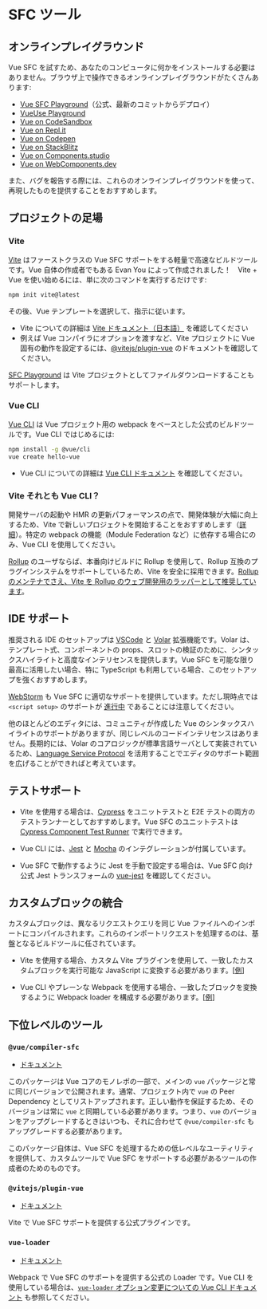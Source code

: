 # SFC ツール

## オンラインプレイグラウンド

Vue SFC を試すため、あなたのコンピュータに何かをインストールする必要はありません。ブラウザ上で操作できるオンラインプレイグラウンドがたくさんあります:

- [Vue SFC Playground](https://sfc.vuejs.org)（公式、最新のコミットからデプロイ）
- [VueUse Playground](https://play.vueuse.org)
- [Vue on CodeSandbox](https://codesandbox.io/s/vue-3)
- [Vue on Repl.it](https://replit.com/@templates/VueJS-with-Vite)
- [Vue on Codepen](https://codepen.io/pen/editor/vue)
- [Vue on StackBlitz](https://stackblitz.com/fork/vue)
- [Vue on Components.studio](https://components.studio/create/vue3)
- [Vue on WebComponents.dev](https://webcomponents.dev/create/cevue)

また、バグを報告する際には、これらのオンラインプレイグラウンドを使って、再現したものを提供することをおすすめします。

## プロジェクトの足場

### Vite

[Vite](https://vitejs.dev/) はファーストクラスの Vue SFC サポートをする軽量で高速なビルドツールです。Vue 自体の作成者でもある Evan You によって作成されました！　Vite + Vue を使い始めるには、単に次のコマンドを実行するだけです:

```sh
npm init vite@latest
```

その後、Vue テンプレートを選択して、指示に従います。

- Vite についての詳細は [Vite ドキュメント（日本語）](https://ja.vitejs.dev/guide/) を確認してください
- 例えば Vue コンパイラにオプションを渡すなど、Vite プロジェクトに Vue 固有の動作を設定するには、[@vitejs/plugin-vue](https://github.com/vitejs/vite/tree/main/packages/plugin-vue#readme) のドキュメントを確認してください。

[SFC Playground](https://sfc.vuejs.org/) は Vite プロジェクトとしてファイルダウンロードすることもサポートします。

### Vue CLI

[Vue CLI](https://cli.vuejs.org/) は Vue プロジェクト用の webpack をベースとした公式のビルドツールです。Vue CLI ではじめるには:

```sh
npm install -g @vue/cli
vue create hello-vue
```

- Vue CLI についての詳細は [Vue CLI ドキュメント](https://cli.vuejs.org/guide/installation.html) を確認してください。

### Vite それとも Vue CLI？

開発サーバの起動や HMR の更新パフォーマンスの点で、開発体験が大幅に向上するため、Vite で新しいプロジェクトを開始することをおすすめします（[詳細](https://vitejs.dev/guide/why.html)）。特定の webpack の機能（Module Federation など）に依存する場合にのみ、Vue CLI を使用してください。

[Rollup](https://rollupjs.org/) のユーザならば、本番向けビルドに Rollup を使用して、Rollup 互換のプラグインシステムをサポートしているため、Vite を安全に採用できます。[Rollup のメンテナでさえ、Vite を Rollup のウェブ開発用のラッパーとして推奨しています](https://twitter.com/lukastaegert/status/1412119729431584774)。

## IDE サポート

推奨される IDE のセットアップは [VSCode](https://code.visualstudio.com/) と [Volar](https://github.com/johnsoncodehk/volar) 拡張機能です。Volar は、テンプレート式、コンポーネントの props、スロットの検証のために、シンタックスハイライトと高度なインテリセンスを提供します。Vue SFC を可能な限り最高に活用したい場合、特に TypeScript も利用している場合、このセットアップを強くおすすめします。

[WebStorm](https://www.jetbrains.com/webstorm/) も Vue SFC に適切なサポートを提供しています。ただし現時点では `<script setup>` のサポートが [進行中](https://youtrack.jetbrains.com/issue/WEB-49000) であることには注意してください。

他のほとんどのエディタには、コミュニティが作成した Vue のシンタックスハイライトのサポートがありますが、同じレベルのコードインテリセンスはありません。長期的には、Volar のコアロジックが標準言語サーバとして実装されているため、[Language Service Protocol](https://microsoft.github.io/language-server-protocol/) を活用することでエディタのサポート範囲を広げることができればと考えています。

## テストサポート

- Vite を使用する場合は、[Cypress](https://www.cypress.io/) をユニットテストと E2E テストの両方のテストランナーとしておすすめします。Vue SFC のユニットテストは [Cypress Component Test Runner](https://www.cypress.io/blog/2021/04/06/introducing-the-cypress-component-test-runner/) で実行できます。

- Vue CLI には、[Jest](https://jestjs.io/) と [Mocha](https://mochajs.org/) のインテグレーションが付属しています。

- Vue SFC で動作するように Jest を手動で設定する場合は、Vue SFC 向け公式 Jest トランスフォームの [vue-jest](https://github.com/vuejs/vue-jest) を確認してください。

## カスタムブロックの統合

カスタムブロックは、異なるリクエストクエリを同じ Vue ファイルへのインポートにコンパイルされます。これらのインポートリクエストを処理するのは、基盤となるビルドツールに任されています。

- Vite を使用する場合、カスタム Vite プラグインを使用して、一致したカスタムブロックを実行可能な JavaScript に変換する必要があります。[[例](https://github.com/vitejs/vite/tree/main/packages/plugin-vue#example-for-transforming-custom-blocks)]

- Vue CLI やプレーンな Webpack を使用する場合、一致したブロックを変換するように Webpack loader を構成する必要があります。[[例](https://vue-loader.vuejs.org/guide/custom-blocks.html#custom-blocks)]

## 下位レベルのツール

### `@vue/compiler-sfc`

- [ドキュメント](https://github.com/vuejs/vue-next/tree/master/packages/compiler-sfc)

このパッケージは Vue コアのモノレポの一部で、メインの `vue` パッケージと常に同じバージョンで公開されます。通常、プロジェクト内で `vue` の Peer Dependency としてリストアップされます。正しい動作を保証するため、そのバージョンは常に `vue` と同期している必要があります。つまり、`vue` のバージョンをアップグレードするときはいつも、それに合わせて `@vue/compiler-sfc` もアップグレードする必要があります。

このパッケージ自体は、Vue SFC を処理するための低レベルなユーティリティを提供して、カスタムツールで Vue SFC をサポートする必要があるツールの作成者のためのものです。

### `@vitejs/plugin-vue`

- [ドキュメント](https://github.com/vitejs/vite/tree/main/packages/plugin-vue)

Vite で Vue SFC サポートを提供する公式プラグインです。

### `vue-loader`

- [ドキュメント](https://vue-loader.vuejs.org/)

Webpack で Vue SFC のサポートを提供する公式の Loader です。Vue CLI を使用している場合は、[`vue-loader` オプション変更についての Vue CLI ドキュメント](https://cli.vuejs.org/guide/webpack.html#modifying-options-of-a-loader) も参照してください。
